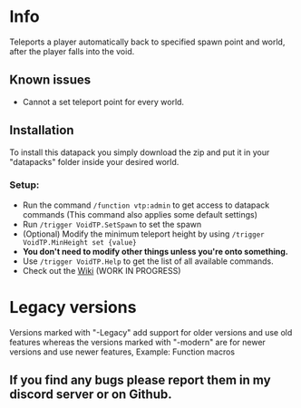 # Info
Teleports a player automatically back to specified spawn point and world, after the player falls into the void.

## Known issues
- Cannot a set teleport point for every world.

## Installation
To install this datapack you simply download the zip and put it in your "datapacks" folder inside your desired world.

### Setup:
- Run the command ```/function vtp:admin``` to get access to datapack commands (This  command also applies some default settings)
- Run ```/trigger VoidTP.SetSpawn``` to set the spawn
- (Optional) Modify the  minimum teleport height by using ```/trigger VoidTP.MinHeight set {value}```
- **You don't need to modify other things unless you're onto something.**
- Use ```/trigger VoidTP.Help``` to get the list of all available commands.
- Check out the [Wiki](https://github.com/Phero-Network/VoidTP/wiki) (WORK IN PROGRESS)

# Legacy versions
Versions marked with "-Legacy" add support for older versions and use old features whereas the versions marked with "-modern" are for newer versions and use newer features,
Example: Function macros


## If you find any bugs please report them in my discord server or on Github.